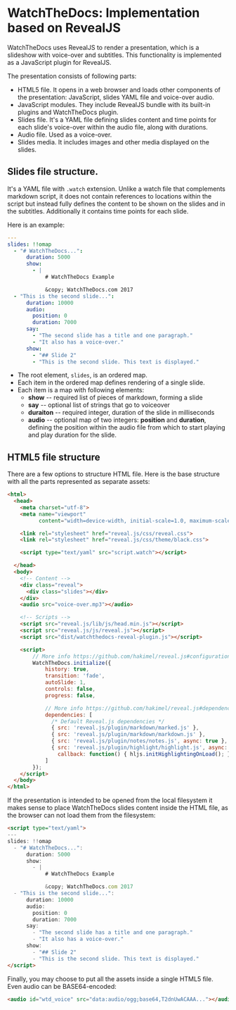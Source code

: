 # WatchTheDocs: Implementation based on RevealJS

WatchTheDocs uses RevealJS to render a presentation,
which is a slideshow with voice-over and subtitles.
This functionality is implemented as a JavaScript plugin
for RevealJS.

The presentation consists of following parts:

* HTML5 file. It opens in a web browser and loads
  other components of the presentation: JavaScript,
  slides YAML file and voice-over audio.
* JavaScript modules. They include RevealJS bundle
  with its built-in plugins and WatchTheDocs plugin.
* Slides file. It's a YAML file defining slides content
  and time points for each slide's voice-over within
  the audio file, along with durations.
* Audio file. Used as a voice-over.
* Slides media. It includes images and other media
  displayed on the slides.

## Slides file structure.

It's a YAML file with `.watch` extension. Unlike a
watch file that complements markdown script, it does
not contain references to locations within the script
but instead fully defines the content to be shown
on the slides and in the subtitles. Additionally it
contains time points for each slide.

Here is an example:

```yaml
---
slides: !!omap
  - "# WatchTheDocs...":
      duration: 5000
      show:
        - |
            # WatchTheDocs Example

            &copy; WatchTheDocs.com 2017
  - "This is the second slide...":
      duration: 10000
      audio:
        position: 0
        duration: 7000
      say:
        - "The second slide has a title and one paragraph."
        - "It also has a voice-over."
      show:
        - "## Slide 2"
        - "This is the second slide. This text is displayed."
```

* The root element, `slides`, is an ordered map.
* Each item in the ordered map defines rendering of a single slide.
* Each item is a map with following elements:
  - **show** -- required list of pieces of markdown, forming a slide
  - **say** -- optional list of strings that go to voiceover
  - **duraiton** -- required integer, duration of the slide in milliseconds
  - **audio** -- optional map of two integers: **position** and **duration**,
    defining the position within the audio file from which to start playing
    and play duration for the slide.


## HTML5 file structure

There are a few options to structure HTML file. Here is the base structure
with all the parts represented as separate assets:

```html
<html>
  <head>
    <meta charset="utf-8">
    <meta name="viewport"
          content="width=device-width, initial-scale=1.0, maximum-scale=1.0, user-scalable=no">

    <link rel="stylesheet" href="reveal.js/css/reveal.css">
    <link rel="stylesheet" href="reveal.js/css/theme/black.css">

    <script type="text/yaml" src="script.watch"></script>

  </head>
  <body>
    <!-- Content -->
    <div class="reveal">
      <div class="slides"></div>
    </div>
    <audio src="voice-over.mp3"></audio>

    <!-- Scripts -->
    <script src="reveal.js/lib/js/head.min.js"></script>
    <script src="reveal.js/js/reveal.js"></script>
    <script src="dist/watchthedocs-reveal-plugin.js"></script>

    <script>
        // More info https://github.com/hakimel/reveal.js#configuration
        WatchTheDocs.initialize({
            history: true,
            transition: 'fade',
            autoSlide: 1,
            controls: false,
            progress: false,

            // More info https://github.com/hakimel/reveal.js#dependencies
            dependencies: [
              /* Default Reveal.js dependencies */
              { src: 'reveal.js/plugin/markdown/marked.js' },
              { src: 'reveal.js/plugin/markdown/markdown.js' },
              { src: 'reveal.js/plugin/notes/notes.js', async: true },
              { src: 'reveal.js/plugin/highlight/highlight.js', async: true,
                callback: function() { hljs.initHighlightingOnLoad(); } }
            ]
        });
    </script>
  </body>
</html>
```

If the presentation is intended to be opened from the local filesystem it makes sense
to place WatchTheDocs slides content inside the HTML file, as the browser can not load
them from the filesystem:

```html
<script type="text/yaml">
---
slides: !!omap
  - "# WatchTheDocs...":
      duration: 5000
      show:
        - |
            # WatchTheDocs Example

            &copy; WatchTheDocs.com 2017
  - "This is the second slide...":
      duration: 10000
      audio:
        position: 0
        duration: 7000
      say:
        - "The second slide has a title and one paragraph."
        - "It also has a voice-over."
      show:
        - "## Slide 2"
        - "This is the second slide. This text is displayed."
</script>
```

Finally, you may choose to put all the assets inside a single HTML5 file. Even
audio can be BASE64-encoded:

```html
<audio id="wtd_voice" src="data:audio/ogg;base64,T2dnUwACAAA..."></audio>
```
